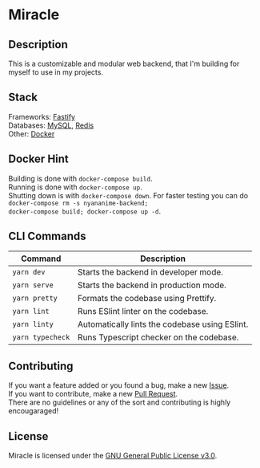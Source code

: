 # Miracle

## Description
This is a customizable and modular web backend, that I'm building for myself to use in my projects.

## Stack
Frameworks: <a href="https://www.fastify.io/">Fastify</a>  
Databases: <a href="https://www.mysql.com/">MySQL</a>, <a href="https://redis.io/">Redis</a>  
Other: <a href="https://www.docker.com/">Docker<a>  

## Docker Hint
Building is done with <code>docker-compose build</code>.  
Running is done with <code>docker-compose up</code>.  
Shutting down is with <code>docker-compose down</code>.
For faster testing you can do <code>docker-compose rm -s nyananime-backend; docker-compose build; docker-compose up -d</code>.

## CLI Commands
| Command                                 | Description                                    |
| --------------------------------------- | ---------------------------------------------- |
| `yarn dev`                              | Starts the backend in developer mode.          |
| `yarn serve`                            | Starts the backend in production mode.         |
| `yarn pretty`                           | Formats the codebase using Prettify.           |
| `yarn lint`                             | Runs ESlint linter on the codebase.            |
| `yarn linty`                            | Automatically lints the codebase using ESlint. |
| `yarn typecheck`                        | Runs Typescript checker on the codebase.       |
            
## Contributing
If you want a feature added or you found a bug, make a new <a href="https://github.com/LamkasDev/miracle/issues">Issue</a>.  
If you want to contribute, make a new <a href="https://github.com/LamkasDev/miracle/pulls">Pull Request</a>.  
There are no guidelines or any of the sort and contributing is highly encougaraged!

## License
Miracle is licensed under the [GNU General Public License v3.0](https://github.com/LamkasDev/miracle/blob/master/LICENSE).
